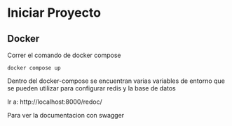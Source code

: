 # Iniciar Proyecto

## Docker

Correr el comando de docker compose

```shell
docker compose up
```

Dentro del docker-compose se encuentran varias variables de entorno que se pueden utilizar para configurar redis y la base de datos

Ir a: http://localhost:8000/redoc/

Para ver la documentacion con swagger
